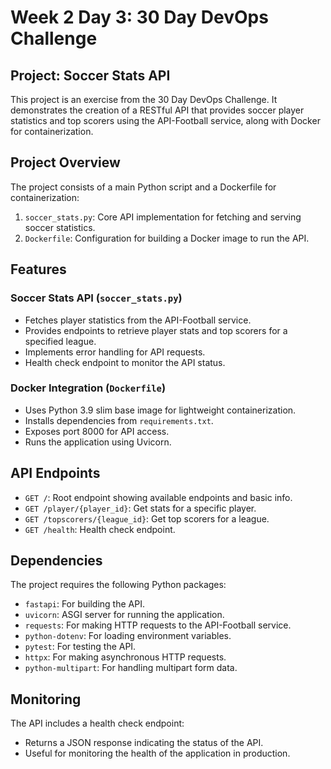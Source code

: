 # Week 2 Day 3: 30 Day DevOps Challenge

## Project: Soccer Stats API

This project is an exercise from the 30 Day DevOps Challenge. It demonstrates the creation of a RESTful API that provides soccer player statistics and top scorers using the API-Football service, along with Docker for containerization.

## Project Overview

The project consists of a main Python script and a Dockerfile for containerization:

1. `soccer_stats.py`: Core API implementation for fetching and serving soccer statistics.
2. `Dockerfile`: Configuration for building a Docker image to run the API.

## Features

### Soccer Stats API (`soccer_stats.py`)

- Fetches player statistics from the API-Football service.
- Provides endpoints to retrieve player stats and top scorers for a specified league.
- Implements error handling for API requests.
- Health check endpoint to monitor the API status.

### Docker Integration (`Dockerfile`)

- Uses Python 3.9 slim base image for lightweight containerization.
- Installs dependencies from `requirements.txt`.
- Exposes port 8000 for API access.
- Runs the application using Uvicorn.

## API Endpoints

- `GET /`: Root endpoint showing available endpoints and basic info.
- `GET /player/{player_id}`: Get stats for a specific player.
- `GET /topscorers/{league_id}`: Get top scorers for a league.
- `GET /health`: Health check endpoint.

## Dependencies

The project requires the following Python packages:

- `fastapi`: For building the API.
- `uvicorn`: ASGI server for running the application.
- `requests`: For making HTTP requests to the API-Football service.
- `python-dotenv`: For loading environment variables.
- `pytest`: For testing the API.
- `httpx`: For making asynchronous HTTP requests.
- `python-multipart`: For handling multipart form data.

## Monitoring

The API includes a health check endpoint:

- Returns a JSON response indicating the status of the API.
- Useful for monitoring the health of the application in production.
